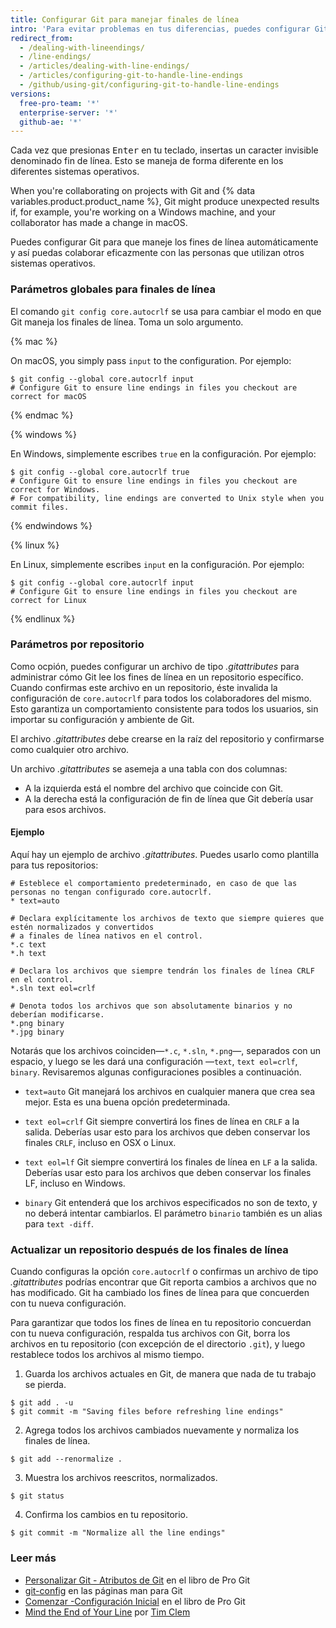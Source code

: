 ```yaml
---
title: Configurar Git para manejar finales de línea
intro: 'Para evitar problemas en tus diferencias, puedes configurar Git para manejar correctamente los finales de línea.'
redirect_from:
  - /dealing-with-lineendings/
  - /line-endings/
  - /articles/dealing-with-line-endings/
  - /articles/configuring-git-to-handle-line-endings
  - /github/using-git/configuring-git-to-handle-line-endings
versions:
  free-pro-team: '*'
  enterprise-server: '*'
  github-ae: '*'
---
```


Cada vez que presionas <kbd>Enter</kbd> en tu teclado, insertas un caracter invisible denominado fin de línea. Esto se maneja de forma diferente en los diferentes sistemas operativos.

When you're collaborating on projects with Git and {% data variables.product.product_name %}, Git might produce unexpected results if, for example, you're working on a Windows machine, and your collaborator has made a change in macOS.

Puedes configurar Git para que maneje los fines de línea automáticamente y así puedas colaborar eficazmente con las personas que utilizan otros sistemas operativos.

### Parámetros globales para finales de línea

El comando `git config core.autocrlf` se usa para cambiar el modo en que Git maneja los finales de línea. Toma un solo argumento.

{% mac %}

On macOS, you simply pass `input` to the configuration. Por ejemplo:

```shell
$ git config --global core.autocrlf input
# Configure Git to ensure line endings in files you checkout are correct for macOS
```

{% endmac %}

{% windows %}

En Windows, simplemente escribes `true` en la configuración. Por ejemplo:

```shell
$ git config --global core.autocrlf true
# Configure Git to ensure line endings in files you checkout are correct for Windows.
# For compatibility, line endings are converted to Unix style when you commit files.
```

{% endwindows %}

{% linux %}

En Linux, simplemente escribes `input` en la configuración. Por ejemplo:

```shell
$ git config --global core.autocrlf input
# Configure Git to ensure line endings in files you checkout are correct for Linux
```

{% endlinux %}

### Parámetros por repositorio

Como ocpión, puedes configurar un archivo de tipo *.gitattributes* para administrar cómo Git lee los fines de línea en un repositorio específico. Cuando confirmas este archivo en un repositorio, éste invalida la configuración de `core.autocrlf` para todos los colaboradores del mismo. Esto garantiza un comportamiento consistente para todos los usuarios, sin importar su configuración y ambiente de Git.

El archivo *.gitattributes* debe crearse en la raíz del repositorio y confirmarse como cualquier otro archivo.

Un archivo *.gitattributes* se asemeja a una tabla con dos columnas:

* A la izquierda está el nombre del archivo que coincide con Git.
* A la derecha está la configuración de fin de línea que Git debería usar para esos archivos.

#### Ejemplo

Aquí hay un ejemplo de archivo *.gitattributes*. Puedes usarlo como plantilla para tus repositorios:

```
# Esteblece el comportamiento predeterminado, en caso de que las personas no tengan configurado core.autocrlf.
* text=auto

# Declara explícitamente los archivos de texto que siempre quieres que estén normalizados y convertidos
# a finales de línea nativos en el control.
*.c text
*.h text

# Declara los archivos que siempre tendrán los finales de línea CRLF en el control.
*.sln text eol=crlf

# Denota todos los archivos que son absolutamente binarios y no deberían modificarse.
*.png binary
*.jpg binary
```

Notarás que los archivos coinciden—`*.c`, `*.sln`, `*.png`—, separados con un espacio, y luego se les dará una configuración —`text`, `text eol=crlf`, `binary`. Revisaremos algunas configuraciones posibles a continuación.

- `text=auto` Git manejará los archivos en cualquier manera que crea sea mejor. Esta es una buena opción predeterminada.

- `text eol=crlf` Git siempre convertirá los fines de línea en `CRLF` a la salida. Deberías usar esto para los archivos que deben conservar los finales `CRLF`, incluso en OSX o Linux.

- `text eol=lf` Git siempre convertirá los finales de línea en `LF` a la salida. Deberías usar esto para los archivos que deben conservar los finales LF, incluso en Windows.

- `binary` Git entenderá que los archivos especificados no son de texto, y no deberá intentar cambiarlos. El parámetro `binario` también es un alias para `text -diff`.

### Actualizar un repositorio después de los finales de línea

Cuando configuras la opción `core.autocrlf` o confirmas un archivo de tipo *.gitattributes* podrías encontrar que Git reporta cambios a archivos que no has modificado. Git ha cambiado los fines de línea para que concuerden con tu nueva configuración.

Para garantizar que todos los fines de línea en tu repositorio concuerdan con tu nueva configuración, respalda tus archivos con Git, borra los archivos en tu repositorio (con excepción de el directorio `.git`), y luego restablece todos los archivos al mismo tiempo.

1. Guarda los archivos actuales en Git, de manera que nada de tu trabajo se pierda.
  ```shell
  $ git add . -u
  $ git commit -m "Saving files before refreshing line endings"
  ```
2. Agrega todos los archivos cambiados nuevamente y normaliza los finales de línea.
  ```shell
  $ git add --renormalize .
  ```
3. Muestra los archivos reescritos, normalizados.
  ```shell
  $ git status
  ```
4. Confirma los cambios en tu repositorio.
  ```shell
  $ git commit -m "Normalize all the line endings"
  ```

### Leer más

- [Personalizar Git - Atributos de Git](https://git-scm.com/book/en/Customizing-Git-Git-Attributes) en el libro de Pro Git
- [git-config](https://git-scm.com/docs/git-config) en las páginas man para Git
- [Comenzar -Configuración Inicial](https://git-scm.com/book/en/Getting-Started-First-Time-Git-Setup) en el libro de Pro Git
- [Mind the End of Your Line](http://adaptivepatchwork.com/2012/03/01/mind-the-end-of-your-line/) por [Tim Clem](https://github.com/tclem)
